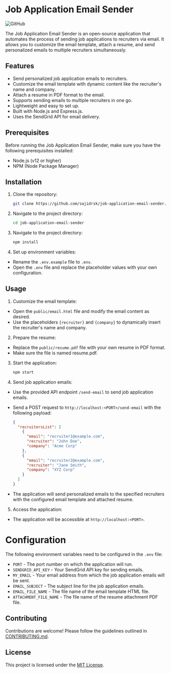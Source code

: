 # Job Application Email Sender

![GitHub](https://img.shields.io/github/license/sajidrsk/job-application-sender)

The Job Application Email Sender is an open-source application that automates the process of sending job applications to recruiters via email. It allows you to customize the email template, attach a resume, and send personalized emails to multiple recruiters simultaneously.

## Features

- Send personalized job application emails to recruiters.
- Customize the email template with dynamic content like the recruiter's name and company.
- Attach a resume in PDF format to the email.
- Supports sending emails to multiple recruiters in one go.
- Lightweight and easy to set up.
- Built with Node.js and Express.js.
- Uses the SendGrid API for email delivery.

## Prerequisites

Before running the Job Application Email Sender, make sure you have the following prerequisites installed:

- Node.js (v12 or higher)
- NPM (Node Package Manager)

## Installation

1. Clone the repository:

   ```bash
   git clone https://github.com/sajidrsk/job-application-email-sender.git
   ```

2. Navigate to the project directory:

   ```bash
   cd job-application-email-sender
   ```

3. Navigate to the project directory:
   ```bash
   npm install
   ```
4. Set up environment variables:

- Rename the `.env.example` file to `.env`.
- Open the `.env` file and replace the placeholder values with your own configuration.

## Usage

1. Customize the email template:

- Open the `public/email.html` file and modify the email content as desired.
- Use the placeholders `{recruiter}` and `{company}` to dynamically insert the recruiter's name and company.

2. Prepare the resume:

- Replace the `public/resume.pdf` file with your own resume in PDF format.
- Make sure the file is named resume.pdf.

3. Start the application:

   ```bash
   npm start
   ```

4. Send job application emails:

- Use the provided API endpoint `/send-email` to send job application emails.

- Send a POST request to `http://localhost:<PORT>/send-email` with the following payload:

  ```json
  {
    "recruitersList": [
      {
        "email": "recruiter1@example.com",
        "recruiter": "John Doe",
        "company": "Acme Corp"
      },
      {
        "email": "recruiter2@example.com",
        "recruiter": "Jane Smith",
        "company": "XYZ Corp"
      }
    ]
  }
  ```

- The application will send personalized emails to the specified recruiters with the configured email template and attached resume.

5. Access the application:

- The application will be accessible at `http://localhost:<PORT>`.

# Configuration

The following environment variables need to be configured in the `.env` file:

- `PORT` - The port number on which the application will run.
- `SENDGRID_API_KEY` - Your SendGrid API key for sending emails.
- `MY_EMAIL` - Your email address from which the job application emails will be sent.
- `EMAIL_SUBJECT` - The subject line for the job application emails.
- `EMAIL_FILE_NAME` - The file name of the email template HTML file.
- `ATTACHMENT_FILE_NAME` - The file name of the resume attachment PDF file.

## Contributing

Contributions are welcome! Please follow the guidelines outlined in [CONTRIBUTING.md](CONTRIBUTING.md).

## License

This project is licensed under the [MIT License](LICENSE).
